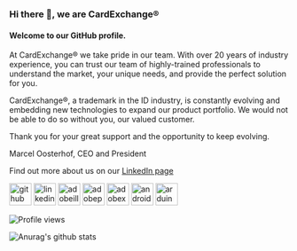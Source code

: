 ### Hi there 👋, we are CardExchange®
#### Welcome to our GitHub profile.

At CardExchange® we take pride in our team. With over 20 years of industry experience, you can trust our team of highly-trained professionals to understand the market, your unique needs, and provide the perfect solution for you.

CardExchange®, a trademark in the ID industry, is constantly evolving and embedding new technologies to expand our product portfolio. We would not be able to do so without you, our valued customer.

Thank you for your great support and the opportunity to keep evolving.

Marcel Oosterhof, CEO and President

Find out more about us on our [LinkedIn page](https://www.linkedin.com/company/cardexchange-solutions/) 

[<img src='https://cdn.jsdelivr.net/npm/simple-icons@3.0.1/icons/github.svg' alt='github' height='40'>](https://github.com/CardExchange-API)  [<img src='https://cdn.jsdelivr.net/npm/simple-icons@3.0.1/icons/linkedin.svg' alt='linkedin' height='40'>](https://www.linkedin.com/in/silverioluis/)  [<img src='https://cdn.jsdelivr.net/npm/simple-icons@3.0.1/icons/adobeillustrator.svg' alt='adobeillustrator' height='40'>](#)  [<img src='https://cdn.jsdelivr.net/npm/simple-icons@3.0.1/icons/adobephotoshop.svg' alt='adobephotoshop' height='40'>](#)  [<img src='https://cdn.jsdelivr.net/npm/simple-icons@3.0.1/icons/adobexd.svg' alt='adobexd' height='40'>](#)  [<img src='https://cdn.jsdelivr.net/npm/simple-icons@3.0.1/icons/android.svg' alt='android' height='40'>](#)  [<img src='https://cdn.jsdelivr.net/npm/simple-icons@3.0.1/icons/arduino.svg' alt='arduino' height='40'>](#)  

![Profile views](https://gpvc.arturio.dev/CardExchange-API)  

![Anurag's github stats](https://github-readme-stats.vercel.app/api?username=CardExchange-API&show_icons=true&theme=tokyonight)
